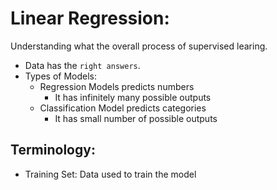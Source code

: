 # Linear Regression:
Understanding what the overall process of supervised learing.
- Data has the `right answers`.
- Types of Models: 
  - Regression Models predicts numbers
    - It has infinitely many possible outputs
  - Classification Model predicts categories
    - It has small number of possible outputs
## Terminology:
- Training Set: Data used to train the model
